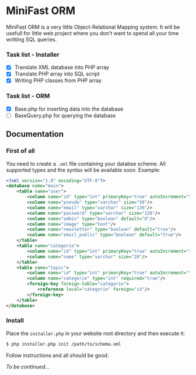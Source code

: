 # MiniFast ORM
MiniFast ORM is a very little Object-Relational Mapping system. It will be usefull for little web project where you don't want to spend all your time writting SQL queries.

### Task list - Installer
- [X] Translate XML database into PHP array
- [X] Translate PHP array into SQL script
- [X] Writing PHP classes from PHP array

### Task list - ORM
- [X] Base.php for inserting data into the database
- [ ] BaseQuery.php for querying the database

## Documentation

### First of all
You need to create a `.xml` file containing your databse scheme. All supported types and the syntax will be available soon.
Example:
```xml
<?xml version="1.0" encoding="UTF-8"?>
<database name="main">
    <table name="user">
        <column name="id" type="int" primaryKey="true" autoIncrement="true"/>
        <column name="pseudo" type="varchar" size="50"/>
        <column name="email" type="varchar" size="139"/>
        <column name="password" type="varchar" size="128"/>
        <column name="admin" type="boolean" default="0"/>
        <column name="image" type="text"/>
        <column name="newsletter" type="boolean" default="true"/>
        <column name="email_public" type="boolean" default="true"/>
    </table>
    <table name="categorie">
        <column name="id" type="int" primaryKey="true" autoIncrement="true"/>
        <column name="name" type="varchar" size="20"/>
    </table>
    <table name="topic">
        <column name="id" type="int" primaryKey="true" autoIncrement="true"/>
        <column name="categorie" type="int" required="true"/>
        <foreign-key foreign-table="categorie">
            <reference local="categorie" foreign="id"/>
        </foreign-key>
    </table>
</database>
```

### Install
Place the `installer.php` in your website root directory and then execute it:
```bash
$ php installer.php init /path/to/schema.xml
```

Follow instructions and all should be good.

*To be continued...*